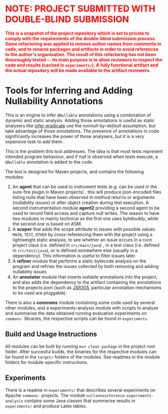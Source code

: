 
# <span style="color:red">NOTE: PROJECT SUBMITTED WITH DOUBLE-BLIND SUBMISSION</span>

<span style="color:red">__This is a snapshot of the project repository which is set to private to comply with the requirements of the double-blind submission process.  Some refactoring was applied to remove author names from comments in code, and to rename packages and artifacts in order to avoid references to the author's organisation. The result of this refactoring has not been thouroughly tested -- its main purpose is to allow reviewers to inspect the code and results (cached in `experiments/`). A fully functional artifact and the actual repository will be made available to the artifact reviewers.__</span>


# Tools for Inferring and Adding Nullability Annotations

This is an engine to infer `@Nullable` annotations using a combination of dynamic and static analysis. Adding those annotations is 
 useful as static analysers like [infer-eradicate](https://fbinfer.com/docs/next/checker-eradicate/) use the *nonnull-by-default* assumption, but take advantage of those annotations. 
The presence of annotations in code significantly increases the power of those analysers, but it is a very expensive task to add them.

This is the problem this tool addresses. The idea is that most tests represent intended program behaviour, and if null is observed when tests execute, a
```@Nullable``` annotation is added to the code.

The tool is designed for Maven projects, and contains the following modules: 

1. An __agent__  that can be used to instrument tests (e.g. can be used in the sure-fire plugin in Maven projects) , this will produce json-encoded files listing nulls that have been observed in method returns or arguments (*nullability issues*) or after object creation during test execution. 
   A second instrumentation module __agent2__ providing a second agent to be used to record field access and capture null writes. The reason to have two modules in mainly technical as the first one uses bytebuddy, while the second one is based on ASM.
2. A __scoper__ that adds the scope attribute to issues with possible values `MAIN`, `TEST`, `OTHER` by cross-referencing them with the project using a lightweight static analysis, to see whether an issue occurs in a core project class (i.e. defined in `src/main/java`) , in a test class (i.e. defined in `src/test/java`), or is defined somewhere else (usually in a dependency). This information is useful to filter issues later.
3. A __refiner__ module that performs a static bytecode analysis on the program and refines the issues collected by both removing and adding nullability issues
4. An __annotator__ module that inserts nullable annotations into the project, and also adds the dependency to the artifact containing the annotations to the projects pom (such as [JSR305](https://mvnrepository.com/artifact/com.google.code.findbugs/jsr305), particular annotation mechanisms to be used are pluggable).

There is also a __commons__ module containing some code used by several other modules, and a experiments-analysis module
with scripts to analyse and summarise the data obtained running evaluation experiments on `commons-` libraries, the respective
scripts can be found in `experiments`. 

## Build and Usage Instructions

All modules can be built by running `mvn clean package` in the project root folder. After succesful builds, the binaries for the respective modules can be found in 
the `target/` folders of the modules. See readmes in the module folders for module-specific instructions. 

## Experiments

There is a readme in `experiments/` that describes several experiments on Apache `commons-` projects. The module `nullannoinference-experiments-analysis` contains some Java classes that summarise results in `experiments/` and produce Latex tables. 